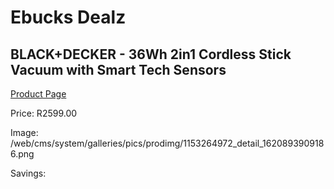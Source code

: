 
# Ebucks Dealz
## BLACK+DECKER - 36Wh 2in1 Cordless Stick Vacuum with Smart Tech Sensors
[Product Page](https://www.ebucks.com/web/shop/productSelected.do?prodId=1153264972&catId=998409624)

Price: R2599.00

Image: /web/cms/system/galleries/pics/prodimg/1153264972_detail_1620893909186.png

Savings: 


	